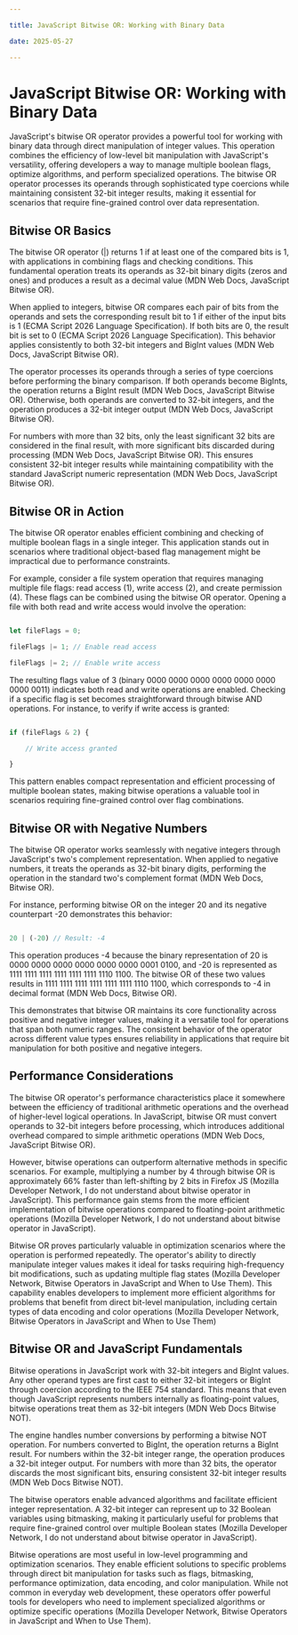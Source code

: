 ```yaml
---

title: JavaScript Bitwise OR: Working with Binary Data

date: 2025-05-27

---
```



# JavaScript Bitwise OR: Working with Binary Data

JavaScript's bitwise OR operator provides a powerful tool for working with binary data through direct manipulation of integer values. This operation combines the efficiency of low-level bit manipulation with JavaScript's versatility, offering developers a way to manage multiple boolean flags, optimize algorithms, and perform specialized operations. The bitwise OR operator processes its operands through sophisticated type coercions while maintaining consistent 32-bit integer results, making it essential for scenarios that require fine-grained control over data representation.


## Bitwise OR Basics

The bitwise OR operator (|) returns 1 if at least one of the compared bits is 1, with applications in combining flags and checking conditions. This fundamental operation treats its operands as 32-bit binary digits (zeros and ones) and produces a result as a decimal value (MDN Web Docs, JavaScript Bitwise OR).

When applied to integers, bitwise OR compares each pair of bits from the operands and sets the corresponding result bit to 1 if either of the input bits is 1 (ECMA Script 2026 Language Specification). If both bits are 0, the result bit is set to 0 (ECMA Script 2026 Language Specification). This behavior applies consistently to both 32-bit integers and BigInt values (MDN Web Docs, JavaScript Bitwise OR).

The operator processes its operands through a series of type coercions before performing the binary comparison. If both operands become BigInts, the operation returns a BigInt result (MDN Web Docs, JavaScript Bitwise OR). Otherwise, both operands are converted to 32-bit integers, and the operation produces a 32-bit integer output (MDN Web Docs, JavaScript Bitwise OR).

For numbers with more than 32 bits, only the least significant 32 bits are considered in the final result, with more significant bits discarded during processing (MDN Web Docs, JavaScript Bitwise OR). This ensures consistent 32-bit integer results while maintaining compatibility with the standard JavaScript numeric representation (MDN Web Docs, JavaScript Bitwise OR).


## Bitwise OR in Action

The bitwise OR operator enables efficient combining and checking of multiple boolean flags in a single integer. This application stands out in scenarios where traditional object-based flag management might be impractical due to performance constraints.

For example, consider a file system operation that requires managing multiple file flags: read access (1), write access (2), and create permission (4). These flags can be combined using the bitwise OR operator. Opening a file with both read and write access would involve the operation:

```javascript

let fileFlags = 0;

fileFlags |= 1; // Enable read access

fileFlags |= 2; // Enable write access

```

The resulting flags value of 3 (binary 0000 0000 0000 0000 0000 0000 0000 0011) indicates both read and write operations are enabled. Checking if a specific flag is set becomes straightforward through bitwise AND operations. For instance, to verify if write access is granted:

```javascript

if (fileFlags & 2) {

    // Write access granted

}

```

This pattern enables compact representation and efficient processing of multiple boolean states, making bitwise operations a valuable tool in scenarios requiring fine-grained control over flag combinations.


## Bitwise OR with Negative Numbers

The bitwise OR operator works seamlessly with negative integers through JavaScript's two's complement representation. When applied to negative numbers, it treats the operands as 32-bit binary digits, performing the operation in the standard two's complement format (MDN Web Docs, Bitwise OR).

For instance, performing bitwise OR on the integer 20 and its negative counterpart -20 demonstrates this behavior:

```javascript

20 | (-20) // Result: -4

```

This operation produces -4 because the binary representation of 20 is 0000 0000 0000 0000 0000 0000 0001 0100, and -20 is represented as 1111 1111 1111 1111 1111 1111 1110 1100. The bitwise OR of these two values results in 1111 1111 1111 1111 1111 1111 1110 1100, which corresponds to -4 in decimal format (MDN Web Docs, Bitwise OR).

This demonstrates that bitwise OR maintains its core functionality across positive and negative integer values, making it a versatile tool for operations that span both numeric ranges. The consistent behavior of the operator across different value types ensures reliability in applications that require bit manipulation for both positive and negative integers.


## Performance Considerations

The bitwise OR operator's performance characteristics place it somewhere between the efficiency of traditional arithmetic operations and the overhead of higher-level logical operations. In JavaScript, bitwise OR must convert operands to 32-bit integers before processing, which introduces additional overhead compared to simple arithmetic operations (MDN Web Docs, JavaScript Bitwise OR).

However, bitwise operations can outperform alternative methods in specific scenarios. For example, multiplying a number by 4 through bitwise OR is approximately 66% faster than left-shifting by 2 bits in Firefox JS (Mozilla Developer Network, I do not understand about bitwise operator in JavaScript). This performance gain stems from the more efficient implementation of bitwise operations compared to floating-point arithmetic operations (Mozilla Developer Network, I do not understand about bitwise operator in JavaScript).

Bitwise OR proves particularly valuable in optimization scenarios where the operation is performed repeatedly. The operator's ability to directly manipulate integer values makes it ideal for tasks requiring high-frequency bit modifications, such as updating multiple flag states (Mozilla Developer Network, Bitwise Operators in JavaScript and When to Use Them). This capability enables developers to implement more efficient algorithms for problems that benefit from direct bit-level manipulation, including certain types of data encoding and color operations (Mozilla Developer Network, Bitwise Operators in JavaScript and When to Use Them)


## Bitwise OR and JavaScript Fundamentals

Bitwise operations in JavaScript work with 32-bit integers and BigInt values. Any other operand types are first cast to either 32-bit integers or BigInt through coercion according to the IEEE 754 standard. This means that even though JavaScript represents numbers internally as floating-point values, bitwise operations treat them as 32-bit integers (MDN Web Docs Bitwise NOT).

The engine handles number conversions by performing a bitwise NOT operation. For numbers converted to BigInt, the operation returns a BigInt result. For numbers within the 32-bit integer range, the operation produces a 32-bit integer output. For numbers with more than 32 bits, the operator discards the most significant bits, ensuring consistent 32-bit integer results (MDN Web Docs Bitwise NOT).

The bitwise operators enable advanced algorithms and facilitate efficient integer representation. A 32-bit integer can represent up to 32 Boolean variables using bitmasking, making it particularly useful for problems that require fine-grained control over multiple Boolean states (Mozilla Developer Network, I do not understand about bitwise operator in JavaScript).

Bitwise operations are most useful in low-level programming and optimization scenarios. They enable efficient solutions to specific problems through direct bit manipulation for tasks such as flags, bitmasking, performance optimization, data encoding, and color manipulation. While not common in everyday web development, these operators offer powerful tools for developers who need to implement specialized algorithms or optimize specific operations (Mozilla Developer Network, Bitwise Operators in JavaScript and When to Use Them).

